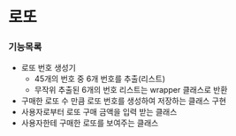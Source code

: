 # 로또

### 기능목록
* 로또 번호 생성기
  * 45개의 번호 중 6개 번호를 추출(리스트)
  * 무작위 추출된 6개의 번호 리스트는 wrapper 클래스로 반환
* 구매한 로또 수 만큼 로또 번호를 생성하여 저장하는 클래스 구현
* 사용자로부터 로또 구매 금액을 입력 받는 클래스
* 사용자한테 구매한 로또를 보여주는 클래스